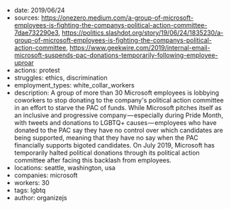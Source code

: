 - date: 2019/06/24
- sources: https://onezero.medium.com/a-group-of-microsoft-employees-is-fighting-the-companys-political-action-committee-7dae732290e3, https://politics.slashdot.org/story/19/06/24/1835230/a-group-of-microsoft-employees-is-fighting-the-companys-political-action-committee, https://www.geekwire.com/2019/internal-email-microsoft-suspends-pac-donations-temporarily-following-employee-uproar
- actions: protest
- struggles: ethics, discrimination
- employment_types: white_collar_workers
- description: A group of more than 30 Microsoft employees is lobbying coworkers to stop donating to the company's political action committee in an effort to starve the PAC of funds. While Microsoft pitches itself as an inclusive and progressive company — especially during Pride Month, with tweets and donations to LGBTQ+ causes — employees who have donated to the PAC say they have no control over which candidates are being supported, meaning that they have no say when the PAC financially supports bigoted candidates. On July 2019, Microsoft has temporarily halted political donations through its political action committee after facing this backlash from employees.
- locations: seattle, washington, usa
- companies: microsoft
- workers: 30
- tags: lgbtq
- author: organizejs
